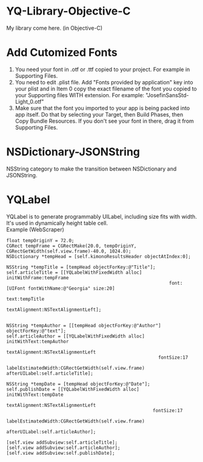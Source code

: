 YQ-Library-Objective-C
======================

My library come here. (in Objective-C)


Add Cutomized Fonts
======================

1. You need your font in .otf or .ttf copied to your project. For example in Supporting Files.
2. You need to edit .plist file. Add "Fonts provided by application" key into your plist and in Item 0 copy the exact filename of the font you copied to your Supporting files WITH extension. For example: "JosefinSansStd-Light_0.otf"
3. Make sure that the font you imported to your app is being packed into app itself. Do that by selecting your Target, then Build Phases, then Copy Bundle Resources. If you don't see your font in there, drag it from Supporting Files.


NSDictionary-JSONString
======================

NSString category to make the transition between NSDictionary and JSONString.


YQLabel
======================

YQLabel is to generate programmably UILabel, including size fits with width. It's used in dynamically height table cell.
<br>
Example (WebScraper)

    float tempOriginY = 72.0;
    CGRect tempFrame = CGRectMake(20.0, tempOriginY, CGRectGetWidth(self.view.frame)-40.0, 1024.0);
    NSDictionary *tempHead = [self.kimonoResultsHeader objectAtIndex:0];
    
    NSString *tempTitle = [tempHead objectForKey:@"Title"];
    self.articleTitle = [[YQLabelWithFixedWidth alloc] initWithFrame:tempFrame
                                                                font:[UIFont fontWithName:@"Georgia" size:20]
                                                                text:tempTitle
                                                       textAlignment:NSTextAlignmentLeft];
    
    
    NSString *tempAuthor = [[tempHead objectForKey:@"Author"] objectForKey:@"text"];
    self.articleAuthor = [[YQLabelWithFixedWidth alloc] initWithText:tempAuthor
                                                       textAlignment:NSTextAlignmentLeft
                                                            fontSize:17
                                                 labelEstimatedWidth:CGRectGetWidth(self.view.frame) afterUILabel:self.articleTitle];
    
    NSString *tempDate = [tempHead objectForKey:@"Date"];
    self.publishDate = [[YQLabelWithFixedWidth alloc] initWithText:tempDate
                                                     textAlignment:NSTextAlignmentLeft
                                                          fontSize:17
                                               labelEstimatedWidth:CGRectGetWidth(self.view.frame)
                                                      afterUILabel:self.articleAuthor];
    
    [self.view addSubview:self.articleTitle];
    [self.view addSubview:self.articleAuthor];
    [self.view addSubview:self.publishDate];
